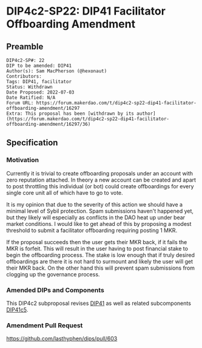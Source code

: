 # DIP4c2-SP22: DIP41 Facilitator Offboarding Amendment

## Preamble

```
DIP4c2-SP#: 22
DIP to be amended: DIP41
Author(s): Sam MacPherson (@hexonaut)
Contributors:
Tags: DIP41, facilitator
Status: Withdrawn
Date Proposed: 2022-07-03
Date Ratified: N/A
Forum URL: https://forum.makerdao.com/t/dip4c2-sp22-dip41-facilitator-offboarding-amendment/16297
Extra: This proposal has been [withdrawn by its author](https://forum.makerdao.com/t/dip4c2-sp22-dip41-facilitator-offboarding-amendment/16297/36)
```

## Specification

### Motivation

Currently it is trivial to create offboarding proposals under an account with zero reputation attached. In theory a new account can be created and apart to post throttling this individual (or bot) could create offboardings for every single core unit all of which have to go to vote.

It is my opinion that due to the severity of this action we should have a minimal level of Sybil protection. Spam submissions haven't happened yet, but they likely will especially as conflicts in the DAO heat up under bear market conditions. I would like to get ahead of this by proposing a modest threshold to submit a facilitator offboarding requiring posting 1 MKR.

If the proposal succeeds then the user gets their MKR back, if it fails the MKR is forfeit. This will result in the user having to post financial stake to begin the offboarding process. The stake is low enough that if truly desired offboardings are there it is not hard to surmount and likely the user will get their MKR back. On the other hand this will prevent spam submissions from clogging up the governance process.

### Amended DIPs and Components

This DIP4c2 subproposal revises [DIP41](https://dips.makerdao.com/dips/details/DIP41) as well as related subcomponents [DIP41c5](https://dips.makerdao.com/dips/details/DIP41#DIP41c5).

### Amendment Pull Request

https://github.com/lasthyphen/dips/pull/603
